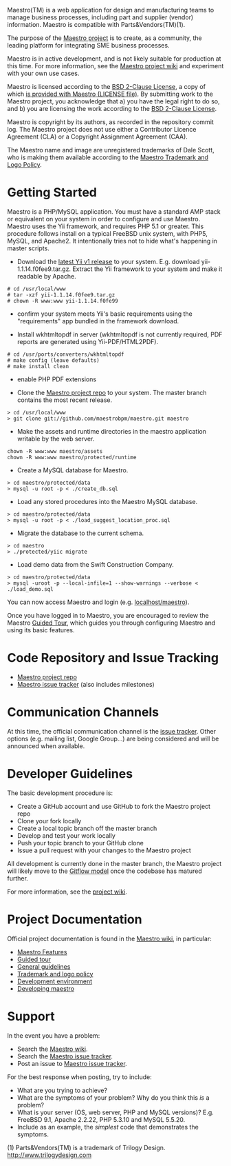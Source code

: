Maestro(TM) is a web application for design and manufacturing teams to manage business processes, including part and supplier (vendor) information. Maestro is compatible with Parts&Vendors(TM)(1).

The purpose of the [Maestro project](https://www.github.com/maestrobpm/maestro) is to create, as a community, the leading platform for integrating SME business processes.

Maestro is in active development, and is not likely suitable for production at this time. For more information, see the [Maestro project wiki](https://github.com/maestrobpm/maestro/wiki) and experiment with your own use cases.

Maestro is licensed according to the [BSD 2-Clause License](http://opensource.org/licenses/BSD-2-Clause), a copy of which [is provided with Maestro (LICENSE file)](https://github.com/maestrobpm/maestro/blob/master/LICENSE). By submitting work to the Maestro project, you acknowledge that a) you have the legal right to do so, and b) you are licensing the work according to the [BSD 2-Clause License](http://opensource.org/licenses/BSD-2-Clause).

Maestro is copyright by its authors, as recorded in the repository commit log. The Maestro project does not use either a Contributor Licence Agreement (CLA) or a Copyright Assignment Agreement (CAA). 

The Maestro name and image are unregistered trademarks of Dale Scott, who is making them available according to the [Maestro Trademark and Logo Policy](https://github.com/maestrobpm/maestro/wiki/Trademark-and-logo-policy).

Getting Started
===============
Maestro is a PHP/MySQL application. You must have a standard AMP stack or equivalent on your system in order to configure and use Maestro. Maestro uses the Yii framework, and requires PHP 5.1 or greater. This procedure follows install on a typical FreeBSD unix system, with PHP5, MySQL, and Apache2. It intentionally tries not to hide what's happening in master scripts.

* Download the [latest Yii v1 release](http://www.yiiframework.com) to your system. E.g. download yii-1.1.14.f0fee9.tar.gz. Extract the Yii framework to your system and make it readable by Apache.

```
# cd /usr/local/www
# tar -xzf yii-1.1.14.f0fee9.tar.gz
# chown -R www:www yii-1.1.14.f0fe99
```

* confirm your system meets Yii's basic requirements using the "requirements" app bundled in the framework download.

* Install wkhtmltopdf in server (wkhtmltopdf is not currently required, PDF reports are generated using Yii-PDF/HTML2PDF).

```
# cd /usr/ports/converters/wkhtmltopdf
# make config (leave defaults)
# make install clean
```

* enable PHP PDF extensions

* Clone the [Maestro project repo](https://github.com/maestrobpm/maestro) to your system. The master branch contains the most recent release.

```
> cd /usr/local/www
> git clone git://github.com/maestrobpm/maestro.git maestro
```

* Make the assets and runtime directories in the maestro application writable by the web server.

```
chown -R www:www maestro/assets
chown -R www:www maestro/protected/runtime
```

* Create a MySQL database for Maestro.

```
> cd maestro/protected/data
> mysql -u root -p < ./create_db.sql
```

* Load any stored procedures into the Maestro MySQL database.

```
> cd maestro/protected/data
> mysql -u root -p < ./load_suggest_location_proc.sql
```

* Migrate the database to the current schema.

```
> cd maestro
> ./protected/yiic migrate
```

* Load demo data from the Swift Construction Company.

```
> cd maestro/protected/data
> mysql -uroot -p --local-infile=1 --show-warnings --verbose < ./load_demo.sql
```

You can now access Maestro and login (e.g. [localhost/maestro](http://localhost/maestro)).

Once you have logged in to Maestro, you are encouraged to review the Maestro [Guided Tour](http://github.com/maestrobpm/maestro/wiki/Guided-tour), which guides you through configuring Maestro and using its basic features.

Code Repository and Issue Tracking
==================================
* [Maestro project repo](https://github.com/maestrobpm/maestro)
* [Maestro issue tracker](https://github.com/maestrobpm/maestro/issues) (also includes milestones)

Communication Channels
======================
At this time, the official communication channel is the [issue tracker](https://github.com/maestrobpm/maestro/issues). Other options (e.g. mailing list, Google Group...) are being considered and will be announced when available.

Developer Guidelines
====================
The basic development procedure is:
* Create a GitHub account and use GitHub to fork the Maestro project repo
* Clone your fork locally
* Create a local topic branch off the master branch
* Develop and test your work locally
* Push your topic branch to your GitHub clone
* Issue a pull request with your changes to the Maestro project

All development is currently done in the master branch, the Maestro project will likely move to the [Gitflow model](http://nvie.com/posts/a-successful-git-branching-model/) once the codebase has matured further.

For more information, see the [project wiki](https://github.com/maestrobpm/maestro/wiki).

Project Documentation
=====================
Official project documentation is found in the [Maestro wiki](https://github.com/maestrobpm/maestro/wiki/), in particular:
* [Maestro Features](https://github.com/maestrobpm/maestro/wiki/Maestro-Features)
* [Guided tour](http://github.com/maestrobpm/maestro/wiki/Guided-tour)
* [General guidelines](https://github.com/maestrobpm/maestro/wiki/General-guidelines)
* [Trademark and logo policy](https://github.com/maestrobpm/maestro/wiki/Trademark-and-logo-policy)
* [Development environment](http://github.com/maestrobpm/maestro/wiki/Development-environment)
* [Developing maestro](http://github.com/maestrobpm/maestro/wiki/Developing-maestro)

Support
=======
In the event you have a problem:

* Search the [Maestro wiki](https://github.com/maestrobpm/maestro/wiki/).
* Search the [Maestro issue tracker](https://github.com/maestrobpm/maestro/issues).
* Post an issue to [Maestro issue tracker](https://github.com/maestrobpm/maestro/issues).

For the best response when posting, try to include:

* What are you trying to achieve?
* What are the symptoms of your problem? Why do you think this  *is* a problem?
* What is your server (OS, web server, PHP and MySQL versions)? E.g. FreeBSD 9.1, Apache 2.2.22, PHP 5.3.10 and MySQL 5.5.20.
* Include as an example, the *simplest* code that demonstrates the symptoms.



(1) Parts&Vendors(TM) is a trademark of Trilogy Design. http://www.trilogydesign.com
